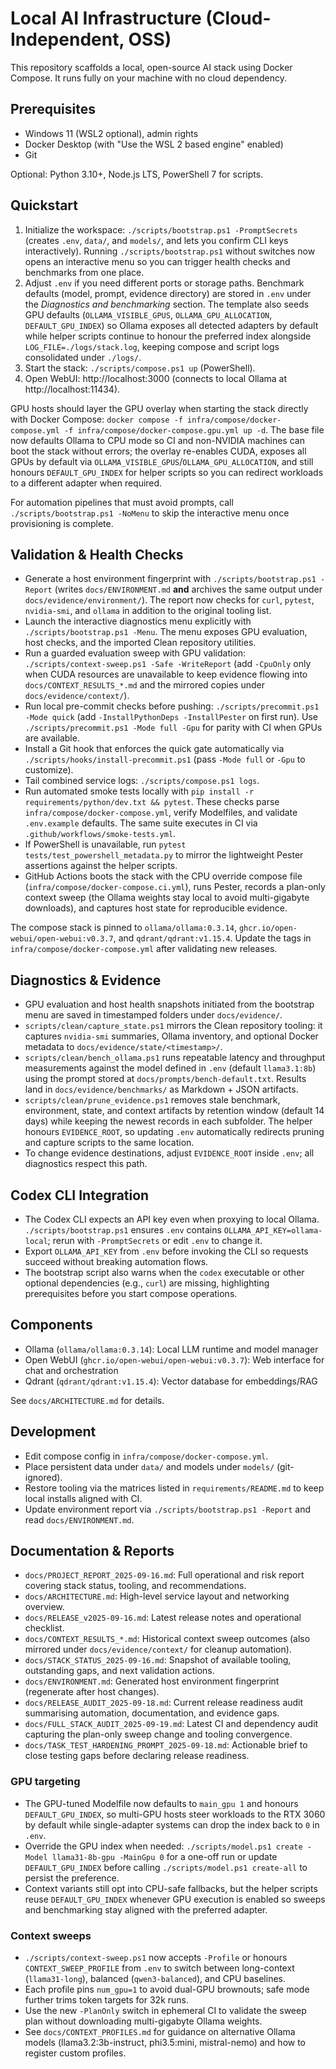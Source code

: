 ﻿# Local AI Infrastructure (Cloud-Independent, OSS)

This repository scaffolds a local, open-source AI stack using Docker Compose. It runs fully on your machine with no cloud dependency.

## Prerequisites
- Windows 11 (WSL2 optional), admin rights
- Docker Desktop (with "Use the WSL 2 based engine" enabled)
- Git

Optional: Python 3.10+, Node.js LTS, PowerShell 7 for scripts.

## Quickstart
1. Initialize the workspace: `./scripts/bootstrap.ps1 -PromptSecrets` (creates `.env`, `data/`, and `models/`, and lets you confirm CLI keys interactively). Running `./scripts/bootstrap.ps1` without switches now opens an interactive menu so you can trigger health checks and benchmarks from one place.
2. Adjust `.env` if you need different ports or storage paths. Benchmark defaults (model, prompt, evidence directory) are stored in `.env` under the *Diagnostics and benchmarking* section. The template also seeds GPU defaults (`OLLAMA_VISIBLE_GPUS`, `OLLAMA_GPU_ALLOCATION`, `DEFAULT_GPU_INDEX`) so Ollama exposes all detected adapters by default while helper scripts continue to honour the preferred index alongside `LOG_FILE=./logs/stack.log`, keeping compose and script logs consolidated under `./logs/`.
3. Start the stack: `./scripts/compose.ps1 up` (PowerShell).
4. Open WebUI: http://localhost:3000 (connects to local Ollama at http://localhost:11434).

GPU hosts should layer the GPU overlay when starting the stack directly with Docker Compose: `docker compose -f infra/compose/docker-compose.yml -f infra/compose/docker-compose.gpu.yml up -d`. The base file now defaults Ollama to CPU mode so CI and non-NVIDIA machines can boot the stack without errors; the overlay re-enables CUDA, exposes all GPUs by default via `OLLAMA_VISIBLE_GPUS`/`OLLAMA_GPU_ALLOCATION`, and still honours `DEFAULT_GPU_INDEX` for helper scripts so you can redirect workloads to a different adapter when required.

For automation pipelines that must avoid prompts, call `./scripts/bootstrap.ps1 -NoMenu` to skip the interactive menu once provisioning is complete.

## Validation & Health Checks
- Generate a host environment fingerprint with `./scripts/bootstrap.ps1 -Report` (writes `docs/ENVIRONMENT.md` **and** archives the same output under `docs/evidence/environment/`). The report now checks for `curl`, `pytest`, `nvidia-smi`, and `ollama` in addition to the original tooling list.
- Launch the interactive diagnostics menu explicitly with `./scripts/bootstrap.ps1 -Menu`. The menu exposes GPU evaluation, host checks, and the imported Clean repository utilities.
- Run a guarded evaluation sweep with GPU validation: `./scripts/context-sweep.ps1 -Safe -WriteReport` (add `-CpuOnly` only when CUDA resources are unavailable to keep evidence flowing into `docs/CONTEXT_RESULTS_*.md` and the mirrored copies under `docs/evidence/context/`).
- Run local pre-commit checks before pushing: `./scripts/precommit.ps1 -Mode quick` (add `-InstallPythonDeps -InstallPester` on first run). Use `./scripts/precommit.ps1 -Mode full -Gpu` for parity with CI when GPUs are available.
- Install a Git hook that enforces the quick gate automatically via `./scripts/hooks/install-precommit.ps1` (pass `-Mode full` or `-Gpu` to customize).
- Tail combined service logs: `./scripts/compose.ps1 logs`.
- Run automated smoke tests locally with `pip install -r requirements/python/dev.txt && pytest`. These checks parse `infra/compose/docker-compose.yml`, verify Modelfiles, and validate `.env.example` defaults. The same suite executes in CI via `.github/workflows/smoke-tests.yml`.
- If PowerShell is unavailable, run `pytest tests/test_powershell_metadata.py` to mirror the lightweight Pester assertions against the helper scripts.
- GitHub Actions boots the stack with the CPU override compose file (`infra/compose/docker-compose.ci.yml`), runs Pester, records a plan-only context sweep (the Ollama weights stay local to avoid multi-gigabyte downloads), and captures host state for reproducible evidence.

The compose stack is pinned to `ollama/ollama:0.3.14`, `ghcr.io/open-webui/open-webui:v0.3.7`, and `qdrant/qdrant:v1.15.4`. Update the tags in `infra/compose/docker-compose.yml` after validating new releases.

## Diagnostics & Evidence
- GPU evaluation and host health snapshots initiated from the bootstrap menu are saved in timestamped folders under `docs/evidence/`.
- `scripts/clean/capture_state.ps1` mirrors the Clean repository tooling: it captures `nvidia-smi` summaries, Ollama inventory, and optional Docker metadata to `docs/evidence/state/<timestamp>/`.
- `scripts/clean/bench_ollama.ps1` runs repeatable latency and throughput measurements against the model defined in `.env` (default `llama3.1:8b`) using the prompt stored at `docs/prompts/bench-default.txt`. Results land in `docs/evidence/benchmarks/` as Markdown + JSON artifacts.
- `scripts/clean/prune_evidence.ps1` removes stale benchmark, environment, state, and context artifacts by retention window (default 14 days) while keeping the newest records in each subfolder. The helper honours `EVIDENCE_ROOT`, so updating `.env` automatically redirects pruning and capture scripts to the same location.
- To change evidence destinations, adjust `EVIDENCE_ROOT` inside `.env`; all diagnostics respect this path.

## Codex CLI Integration
- The Codex CLI expects an API key even when proxying to local Ollama. `./scripts/bootstrap.ps1` ensures `.env` contains `OLLAMA_API_KEY=ollama-local`; rerun with `-PromptSecrets` or edit `.env` to change it.
- Export `OLLAMA_API_KEY` from `.env` before invoking the CLI so requests succeed without breaking automation flows.
- The bootstrap script also warns when the `codex` executable or other optional dependencies (e.g., `curl`) are missing, highlighting prerequisites before you start compose operations.

## Components
- Ollama (`ollama/ollama:0.3.14`): Local LLM runtime and model manager
- Open WebUI (`ghcr.io/open-webui/open-webui:v0.3.7`): Web interface for chat and orchestration
- Qdrant (`qdrant/qdrant:v1.15.4`): Vector database for embeddings/RAG

See `docs/ARCHITECTURE.md` for details.

## Development
- Edit compose config in `infra/compose/docker-compose.yml`.
- Place persistent data under `data/` and models under `models/` (git-ignored).
- Restore tooling via the matrices listed in `requirements/README.md` to keep local installs aligned with CI.
- Update environment report via `./scripts/bootstrap.ps1 -Report` and read `docs/ENVIRONMENT.md`.

## Documentation & Reports
- `docs/PROJECT_REPORT_2025-09-16.md`: Full operational and risk report covering stack status, tooling, and recommendations.
- `docs/ARCHITECTURE.md`: High-level service layout and networking overview.
- `docs/RELEASE_v2025-09-16.md`: Latest release notes and operational checklist.
- `docs/CONTEXT_RESULTS_*.md`: Historical context sweep outcomes (also mirrored under `docs/evidence/context/` for cleanup automation).
- `docs/STACK_STATUS_2025-09-16.md`: Snapshot of available tooling, outstanding gaps, and next validation actions.
- `docs/ENVIRONMENT.md`: Generated host environment fingerprint (regenerate after host changes).
- `docs/RELEASE_AUDIT_2025-09-18.md`: Current release readiness audit summarising automation, documentation, and evidence gaps.
- `docs/FULL_STACK_AUDIT_2025-09-19.md`: Latest CI and dependency audit capturing the plan-only sweep change and tooling convergence.
- `docs/TASK_TEST_HARDENING_PROMPT_2025-09-18.md`: Actionable brief to close testing gaps before declaring release readiness.
### GPU targeting
- The GPU-tuned Modelfile now defaults to `main_gpu 1` and honours `DEFAULT_GPU_INDEX`, so multi-GPU hosts steer workloads to the RTX 3060 by default while single-adapter systems can drop the index back to `0` in `.env`.
- Override the GPU index when needed: `./scripts/model.ps1 create -Model llama31-8b-gpu -MainGpu 0` for a one-off run or update `DEFAULT_GPU_INDEX` before calling `./scripts/model.ps1 create-all` to persist the preference.
- Context variants still opt into CPU-safe fallbacks, but the helper scripts reuse `DEFAULT_GPU_INDEX` whenever GPU execution is enabled so sweeps and benchmarking stay aligned with the preferred adapter.

### Context sweeps
- `./scripts/context-sweep.ps1` now accepts `-Profile` or honours `CONTEXT_SWEEP_PROFILE` from `.env` to switch between long-context (`llama31-long`), balanced (`qwen3-balanced`), and CPU baselines.
- Each profile pins `num_gpu=1` to avoid dual-GPU brownouts; safe mode further trims token targets for 32k runs.
- Use the new `-PlanOnly` switch in ephemeral CI to validate the sweep plan without downloading multi-gigabyte Ollama weights.
- See `docs/CONTEXT_PROFILES.md` for guidance on alternative Ollama models (llama3.2:3b-instruct, phi3.5:mini, mistral-nemo) and how to register custom profiles.






